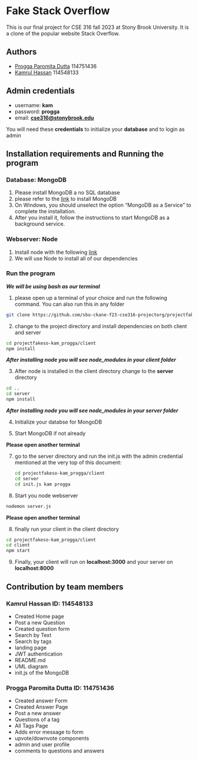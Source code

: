 
# Fake Stack Overflow

This is our final project for CSE 316 fall 2023 at Stony Brook University. It is a clone of the popular website Stack Overflow.




## Authors

- [Progga Paromita Dutta](https://github.com/progga004) 114751436
- [Kamrul Hassan](https://github.com/kam-stand) 114548133

## Admin credentials 
- username: **kam**
- password: **progga**
- email: **cse316@stonybrook.edu**

You will need these **credentials** to initialize your **database** and  to login as admin 

## Installation requirements and Running the program

### Database: MongoDB

1. Please install MongoDB a no SQL database
2. please refer to the [link](https://www.mongodb.com/docs/manual/administration/install-community/) to install MongoDB
3. On Windows, you should unselect the option “MongoDB as a Service” to complete the installation. 
4. After you install it, follow the instructions to start MongoDB as a background service.

### Webserver: Node
1. Install node with the following [link](https://nodejs.org/en/download/)
2. We will use Node to install all of our dependencies 

### Run the program

***We will be using bash as our terminal***
1. please open up a terminal of your choice and run the following command. You can also run this in any folder

```bash
git clone https://github.com/sbu-ckane-f23-cse316-projectorg/projectfakeso-kam_progga.git
```
2. change to the project directory and install dependencies on both client and server 

``` bash
cd projectfakeso-kam_progga/client
npm install 
```
***After installing node you will see node_modules in your client folder***

3. After node is installed in the client directory change to the 
**server** directory

```bash
cd ..
cd server
npm install
```
***After installing node you will see node_modules in your server folder***

4. Initialize your databse for MongoDB

5. Start MongoDB if not already

**Please open another terminal**

7. go to the server directory and run the init.js with the admin credential mentioned at the very top of this document:

    ```bash
    cd projectfakeso-kam_progga/client
    cd server
    cd init.js kam progga
    ```
8. Start you node webserver

```bash 
nodemon server.js
```
**Please open another terminal**

8. finally run your client in the client directory 

```bash
cd projectfakeso-kam_progga/client
cd client
npm start 
```

9. Finally, your client will run on **localhost:3000** and your server on **localhost:8000**

    
## Contribution by team members
### Kamrul Hassan ID: 114548133
- Created Home page
- Post a new Question
- Created question form
- Search by Text
- Search by tags
- landing page
- JWT authentication
- README.md
- UML diagram
- init.js of the MongoDB
### Progga Paromita Dutta ID: 114751436
- Created answer Form
- Created Answer Page
- Post a new answer
- Questions of a tag
- All Tags Page
- Adds error message to form
- upvote/downvote components
- admin and user profile 
- comments to questions and answers 


